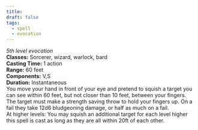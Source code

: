 ```yaml
---
title: 
draft: false
tags:
  - spell
  - evocation
---
```

*5th level evocation*<br>**Classes:** Sorcerer, wizard, warlock, bard<br>**Casting Time:** 1 action<br>**Range:** 60 feet<br>**Components:** V,S<br>**Duration:** Instantaneous<br>You move your hand in front of your eye and pretend to squish a target you can see within 60 feet, but not closer than 10 feet, between your fingers. The target must make a strength saving throw to hold your fingers up. On a fail they take 12d6 bludgeoning damage, or half as much on a fail.<br>
At higher levels: You may squish an additional target for each level higher this spell is cast as long as they are all within 20ft of each other.